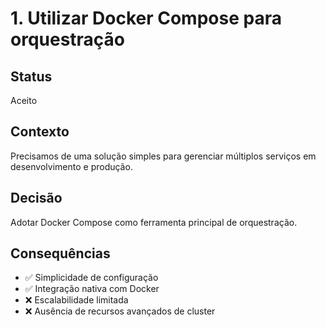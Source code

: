 # 1. Utilizar Docker Compose para orquestração

## Status
Aceito

## Contexto
Precisamos de uma solução simples para gerenciar múltiplos serviços em desenvolvimento e produção.

## Decisão
Adotar Docker Compose como ferramenta principal de orquestração.

## Consequências
- ✅ Simplicidade de configuração
- ✅ Integração nativa com Docker
- ❌ Escalabilidade limitada
- ❌ Ausência de recursos avançados de cluster